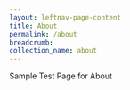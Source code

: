 ```yaml
---
layout: leftnav-page-content
title: About
permalink: /about
breadcrumb:
collection_name: about
---
```


Sample Test Page for About
